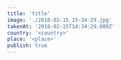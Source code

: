 ```yaml
---
title: 'title'
image: './2018-02-15_15-34-29.jpg'
takenAt: '2018-02-15T14:34:29.000Z'
country: '<country>'
place: '<place>'
publish: true
---
```

